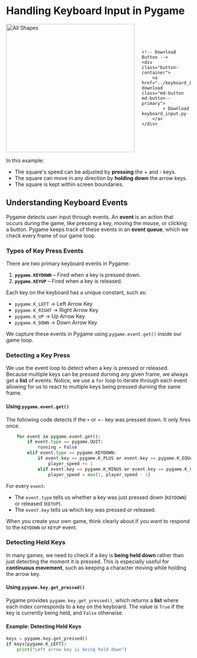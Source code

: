 # **Handling Keyboard Input in Pygame**


<style>
    .container {
        display: flex;
        flex-wrap: wrap;
        align-items: center;
        justify-content: center;
        gap: 20px;
        text-align: center;
    }

    .image-container, .button-container {
        flex: 1 1 100%; /* Default: Full width */
    }

    .image-container img {
        max-width: 100%;
        height: auto;
    }

    @media (min-width: 768px) { /* Side-by-side on larger screens */
        .container {
            flex-wrap: nowrap; /* Prevent wrapping */
            text-align: left; /* Align text properly */
        }
        .image-container, .button-container {
            flex: 0 1 auto; /* Side by side */
        }
    }
</style>

<div class="container">
    <!-- Image -->
    <div class="image-container">
        <img src="../keyboard_input.png" alt="All Shapes" width="350">
    </div>

    <!-- Download Button -->
    <div class="button-container">
        <a href="../keyboard_input.py" download class="md-button md-button--primary">
            ⬇ Download keyboard_input.py
        </a>
    </div>
</div>

In this example:

- The square's speed can be adjusted by **pressing** the + and - keys.
- The square can move in any direction by **holding down** the arrow keys.
- The square is kept within screen boundaries.

## **Understanding Keyboard Events**
Pygame detects user input through events. An **event** is an action that occurs during the game, like pressing a key, moving the mouse, or clicking a button. Pygame keeps track of these events in an **event queue**, which we check every frame of our game loop.

### **Types of Key Press Events**
There are two primary keyboard events in Pygame:

1. **`pygame.KEYDOWN`** – Fired when a key is pressed down.
2. **`pygame.KEYUP`** – Fired when a key is released.

Each key on the keyboard has a unique constant, such as:

- `pygame.K_LEFT` → Left Arrow Key
- `pygame.K_RIGHT` → Right Arrow Key
- `pygame.K_UP` → Up Arrow Key
- `pygame.K_DOWN` → Down Arrow Key

We capture these events in Pygame using `pygame.event.get()` inside our game loop.

### **Detecting a Key Press**

We use the event loop to detect when a key is pressed or released. Because multiple keys can be pressed durning any given frame, we always get a **list** of events.  Notice, we use a `for` loop to iterate through each event allowing for us to react to multiple keys being pressed durning the same frame.

#### **Using `pygame.event.get()`**

The following code detects if the `+` or =`-` key was pressed down.  It only fires once.

```python
    for event in pygame.event.get():
        if event.type == pygame.QUIT:
            running = False
        elif event.type == pygame.KEYDOWN:
            if event.key == pygame.K_PLUS or event.key == pygame.K_EQUALS:  # Increase speed
                player_speed += 1
            elif event.key == pygame.K_MINUS or event.key == pygame.K_UNDERSCORE:  # Decrease speed
                player_speed = max(1, player_speed - 1)
```

For every `event`:

- The `event.type` tells us whether a key was just pressed down (`KEYDOWN`) or released (`KEYUP`).
- The `event.key` tells us which key was pressed or released.

When you create your own game, think clearly about if you want to respond to the `KEYDOWN` or `KEYUP` event.

### **Detecting Held Keys**

In many games, we need to check if a key is **being held down** rather than just detecting the moment it is pressed. This is especially useful for **continuous movement**, such as keeping a character moving while holding the arrow key.

#### **Using `pygame.key.get_pressed()`**
Pygame provides `pygame.key.get_pressed()`, which returns a **list** where each index corresponds to a key on the keyboard. The value is `True` if the key is currently being held, and `False` otherwise.

#### **Example: Detecting Held Keys**
```python
keys = pygame.key.get_pressed()
if keys[pygame.K_LEFT]:
    print("Left arrow key is being held down")
```

